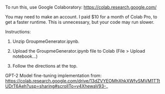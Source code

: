 To run this, use Google Colaboratory: https://colab.research.google.com/

You may need to make an account. I paid $10 for a month of Colab Pro, to get a faster runtime. This is unnecessary, but your code may run slower.

Instructions:

1. Unzip GroupmeGenerator.ipynb.

2. Upload the GroupmeGenerator.ipynb file to Colab (File > Upload notebook...)

3. Follow the directions at the top.



GPT-2 Model fine-tuning implementation from: 
https://colab.research.google.com/drive/13dZVYEOMhXhkXWfvSMVM1TTtUDrT6Aeh?usp=sharing#scrollTo=v4XhewaV93-_